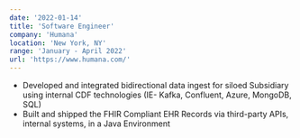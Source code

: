 ```yaml
---
date: '2022-01-14'
title: 'Software Engineer'
company: 'Humana'
location: 'New York, NY'
range: 'January - April 2022'
url: 'https://www.humana.com/'
---
```


- Developed and integrated bidirectional data ingest for siloed Subsidiary using internal CDF technologies (IE- Kafka, Confluent, Azure, MongoDB, SQL)
- Built and shipped the FHIR Compliant EHR Records via third-party APIs, internal systems, in a Java Environment
